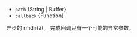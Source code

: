 <!-- YAML
added: v0.0.2
-->

* `path` {String | Buffer}
* `callback` {Function}

异步的 rmdir(2)。
完成回调只有一个可能的异常参数。

